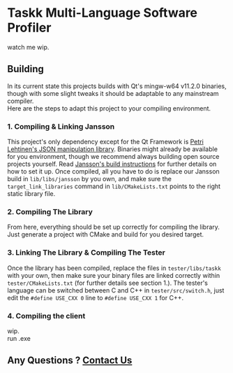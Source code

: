 # Taskk Multi-Language Software Profiler
watch me wip.

## Building
In its current state this projects builds with Qt's mingw-w64 v11.2.0 
binaries, though with some slight tweaks it should be adaptable to 
any mainstream compiler.\
Here are the steps to adapt this project to your compiling environment.

### 1. Compiling & Linking Jansson
This project's only dependency except for the Qt Framework is
[Petri Lehtinen's JSON manipulation library](https://github.com/akheron/jansson).
Binaries might already be available for you environment, 
though we recommend always building open source projects yourself.
Read [Jansson's build instructions](https://jansson.readthedocs.io/en/latest/gettingstarted.html)
for further details on how to set it up.
Once compiled, all you have to do is replace our Jansson build in 
``lib/libs/jansson`` by you own, and make sure the 
``target_link_libraries`` command in ``lib/CMakeLists.txt``
points to the right static library file.

### 2. Compiling The Library
From here, everything should be set up correctly for compiling the library. \
Just generate a project with CMake and build for you desired target.

### 3. Linking The Library & Compiling The Tester
Once the library has been compiled, replace the files in 
``tester/libs/taskk`` with your own, then make sure your binary
files are linked correctly within ``tester/CMakeLists.txt`` 
(for further details see section 1.). The tester's language can be switched
between C and C++ in ``tester/src/switch.h``, just edit the 
``#define USE_CXX 0`` line to ``#define USE_CXX 1`` for C++.

### 4. Compiling the client
wip. \
run .exe

## Any Questions ? [Contact Us](mailto:berriot.cesar@gmail.com)

